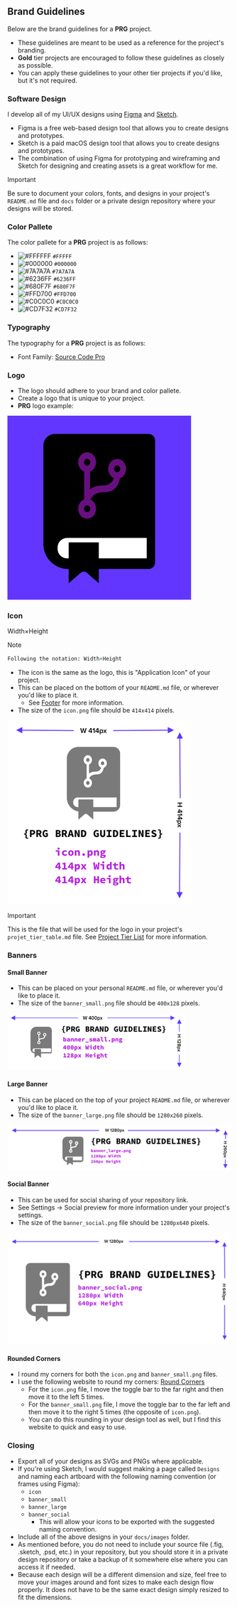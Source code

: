 ## Brand Guidelines
Below are the brand guidelines for a **PRG** project. 
- These guidelines are meant to be used as a reference for the project's branding.
- **Gold** tier projects are encouraged to follow these guidelines as closely as possible.
- You can apply these guidelines to your other tier projects if you'd like, but it's not required.

### Software Design
I develop all of my UI/UX designs using [Figma](https://www.figma.com/) and [Sketch](https://www.sketch.com/).
- Figma is a free web-based design tool that allows you to create designs and prototypes.
- Sketch is a paid macOS design tool that allows you to create designs and prototypes.
- The combination of using Figma for prototyping and wireframing and Sketch for designing and creating assets is a great workflow for me.

> [!IMPORTANT] 
> Be sure to document your colors, fonts, and designs in your project's `README.md` file and `docs` folder or a private design repository where your designs will be stored.

### Color Pallete
The color pallete for a **PRG** project is as follows:
- ![#FFFFFF](https://via.placeholder.com/15/FFFFFF/000000?text=+) `#FFFFF`
- ![#000000](https://via.placeholder.com/15/000000/000000?text=+) `#000000`
- ![#7A7A7A](https://via.placeholder.com/15/7A7A7A/000000?text=+) `#7A7A7A`
- ![#6236FF](https://via.placeholder.com/15/6236FF/000000?text=+) `#6236FF`
- ![#680F7F](https://via.placeholder.com/15/680F7F/000000?text=+) `#680F7F`
- ![#FFD700](https://via.placeholder.com/15/FFD700/000000?text=+) `#FFD700`
- ![#C0C0C0](https://via.placeholder.com/15/C0C0C0/000000?text=+) `#C0C0C0`
- ![#CD7F32](https://via.placeholder.com/15/CD7F32/000000?text=+) `#CD7F32`

### Typography
The typography for a **PRG** project is as follows:
- Font Family: [Source Code Pro](https://fonts.google.com/specimen/Source+Code+Pro)

### Logo
- The logo should adhere to your brand and color pallete.
- Create a logo that is unique to your project.
- **PRG** logo example:

![](../docs/images/icon.png)

### Icon

Width×Height

> [!NOTE] 
> ```tex
> Following the notation: Width×Height
> ```

- The icon is the same as the logo, this is "Application Icon" of your project.
- This can be placed on the bottom of your `README.md` file, or wherever you'd like to place it.
    - See [Footer](./readme_guidelines.md#footer) for more information.
- The size of the `icon.png` file should be `414x414` pixels.

![](../docs/images/brand_sizes/icon-sizer.png)

> [!IMPORTANT] 
> This is the file that will be used for the logo in your project's `projet_tier_table.md` file.
> See [Project Tier List](../README.md#project-tier-table) for more information.

### Banners

#### Small Banner
- This can be placed on your personal `README.md` file, or wherever you'd like to place it.
- The size of the `banner_small.png` file should be `400x128` pixels.

![](../docs/images/brand_sizes/banner_small-sizer.png)

#### Large Banner
- This can be placed on the top of your project `README.md` file, or wherever you'd like to place it.
- The size of the `banner_large.png` file should be `1280x260` pixels.

![](../docs/images/brand_sizes/banner_large-sizer.png)

#### Social Banner
- This can be used for social sharing of your repository link.
- See Settings -> Social preview for more information under your project's settings.
- The size of the `banner_social.png` file should be `1280px640` pixels.

![](../docs/images/brand_sizes/banner_social-sizer.png)

#### Rounded Corners
- I round my corners for both the `icon.png` and `banner_small.png` files.
- I use the following website to round my corners: [Round Corners](https://round-corner.imageonline.co/)
    - For the `icon.png` file, I move the toggle bar to the far right and then move it to the left 5 times.
    - For the `banner_small.png` file, I move the toggle bar to the far left and then move it to the right 5 times (the opposite of `icon.png`).
    - You can do this rounding in your design tool as well, but I find this website to quick and easy to use.

### Closing
- Export all of your designs as SVGs and PNGs where applicable.
- If you're using Sketch, I would suggest making a page called `Designs` and naming each artboard with the following naming convention (or frames using Figma):
    - `icon`
    - `banner_small`
    - `banner_large`
    - `banner_social`
        - This will allow your icons to be exported with the suggested naming convention.
- Include all of the above designs in your `docs/images` folder.
- As mentioned before, you do not need to include your source file (.fig, .sketch, .psd, etc.) in your repository, but you should store it in a private design repository or take a backup of it somewhere else where you can access it if needed.
- Because each design will be a different dimension and size, feel free to move your images around and font sizes to make each design flow properly. It does not have to be the same exact design simply resized to fit the dimensions.
